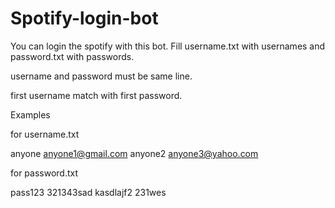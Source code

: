 # Spotify-login-bot
You can login the spotify with this bot.
Fill username.txt with usernames and password.txt with passwords. 

username and password must be same line. 

first username match with first password.



Examples

for username.txt

anyone
anyone1@gmail.com
anyone2
anyone3@yahoo.com




for password.txt

pass123
321343sad
kasdlajf2
231wes
